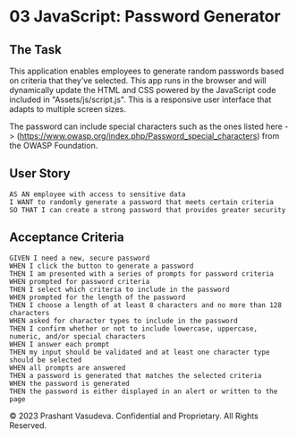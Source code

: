 # 03 JavaScript: Password Generator

## The Task

This application enables employees to generate random passwords based on criteria that they’ve selected. This app runs in the browser and will dynamically update the HTML and CSS powered by the JavaScript code included in "Assets/js/script.js". This is a responsive user interface that adapts to multiple screen sizes.

The password can include special characters such as the ones listed here -> (https://www.owasp.org/index.php/Password_special_characters) from the OWASP Foundation.

## User Story

```
AS AN employee with access to sensitive data
I WANT to randomly generate a password that meets certain criteria
SO THAT I can create a strong password that provides greater security
```

## Acceptance Criteria

```
GIVEN I need a new, secure password
WHEN I click the button to generate a password
THEN I am presented with a series of prompts for password criteria
WHEN prompted for password criteria
THEN I select which criteria to include in the password
WHEN prompted for the length of the password
THEN I choose a length of at least 8 characters and no more than 128 characters
WHEN asked for character types to include in the password
THEN I confirm whether or not to include lowercase, uppercase, numeric, and/or special characters
WHEN I answer each prompt
THEN my input should be validated and at least one character type should be selected
WHEN all prompts are answered
THEN a password is generated that matches the selected criteria
WHEN the password is generated
THEN the password is either displayed in an alert or written to the page
```


© 2023 Prashant Vasudeva. Confidential and Proprietary. All Rights Reserved.
